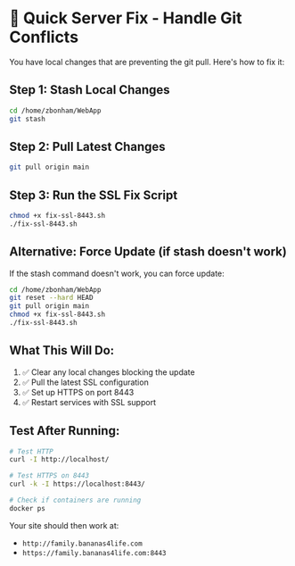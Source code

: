 # 🚨 Quick Server Fix - Handle Git Conflicts

You have local changes that are preventing the git pull. Here's how to fix it:

## Step 1: Stash Local Changes
```bash
cd /home/zbonham/WebApp
git stash
```

## Step 2: Pull Latest Changes
```bash
git pull origin main
```

## Step 3: Run the SSL Fix Script
```bash
chmod +x fix-ssl-8443.sh
./fix-ssl-8443.sh
```

## Alternative: Force Update (if stash doesn't work)
If the stash command doesn't work, you can force update:

```bash
cd /home/zbonham/WebApp
git reset --hard HEAD
git pull origin main
chmod +x fix-ssl-8443.sh
./fix-ssl-8443.sh
```

## What This Will Do:
1. ✅ Clear any local changes blocking the update
2. ✅ Pull the latest SSL configuration
3. ✅ Set up HTTPS on port 8443
4. ✅ Restart services with SSL support

## Test After Running:
```bash
# Test HTTP
curl -I http://localhost/

# Test HTTPS on 8443
curl -k -I https://localhost:8443/

# Check if containers are running
docker ps
```

Your site should then work at:
- `http://family.bananas4life.com`
- `https://family.bananas4life.com:8443`
